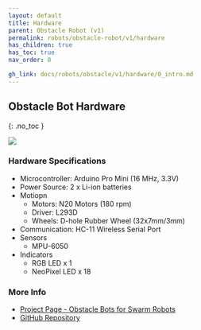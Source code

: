 ```yaml
---
layout: default
title: Hardware
parent: Obstacle Robot (v1)
permalink: robots/obstacle-robot/v1/hardware
has_children: true
has_toc: true
nav_order: 0

gh_link: docs/robots/obstacle/v1/hardware/0_intro.md
---
```


## Obstacle Bot Hardware

{: .no_toc }

![](/docs/assets/images/obstacle-bot/pictures.jpg)

### Hardware Specifications 

- Microcontroller: Arduino Pro Mini (16 MHz, 3.3V)
- Power Source: 2 x Li-ion batteries
- Motiopn
    - Motors: N20 Motors (180 rpm)
    - Driver: L293D
    - Wheels: D-hole Rubber Wheel (32x7mm/3mm)
- Communication: HC-11 Wireless Serial Port
- Sensors
    - MPU-6050
- Indicators
    - RGB LED x 1
    - NeoPixel LED x 18

### More Info
- [Project Page - Obstacle Bots for Swarm Robots](https://cepdnaclk.github.io/e16-3yp-obstacle-bots-for-swarm-robots/)
- [GitHub Repository](https://github.com/Pera-Swarm/e16-obstacle-bots-for-swarm-robots)